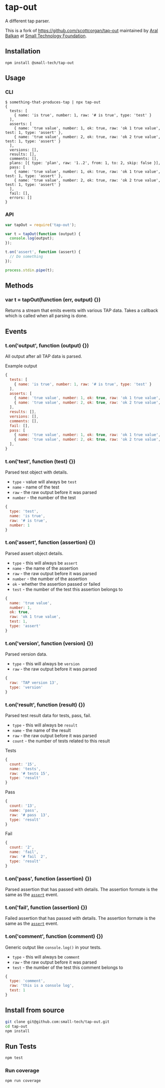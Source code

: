 # tap-out

A different tap parser.

This is a fork of https://github.com/scottcorgan/tap-out maintained by [Aral Balkan](https://ar.al) at [Small Technology Foundation](https://small-tech.org).

## Installation

```
npm install @small-tech/tap-out
```

## Usage

### CLI

```
$ something-that-produces-tap | npx tap-out
{
  tests: [
    { name: 'is true', number: 1, raw: '# is true', type: 'test' }
  ],
  asserts: [
    { name: 'true value', number: 1, ok: true, raw: 'ok 1 true value', test: 1, type: 'assert' },
    { name: 'true value', number: 2, ok: true, raw: 'ok 2 true value', test: 1, type: 'assert' }
  ],
  versions: [],
  results: [],
  comments: [],
  plans: [{ type: 'plan', raw: '1..2', from: 1, to: 2, skip: false }],
  pass: [
    { name: 'true value', number: 1, ok: true, raw: 'ok 1 true value', test: 1, type: 'assert' },
    { name: 'true value', number: 2, ok: true, raw: 'ok 2 true value', test: 1, type: 'assert' }
  ],
  fail: [],
  errors: []
}
```

### API

```js
var tapOut = require('tap-out');

var t = tapOut(function (output) {
  console.log(output);
});

t.on('assert', function (assert) {
  // Do something
});

process.stdin.pipe(t);
```

## Methods

### var t = tapOut(function (err, output) {})

Returns a stream that emits events with various TAP data. Takes a callback which is called when all parsing is done.

## Events

### t.on('output', function (output) {})

All output after all TAP data is parsed.

Example output

```js
{
  tests: [
    { name: 'is true', number: 1, raw: '# is true', type: 'test' }
  ],
  asserts: [
    { name: 'true value', number: 1, ok: true, raw: 'ok 1 true value', test: 1, type: 'assert' },
    { name: 'true value', number: 2, ok: true, raw: 'ok 2 true value', test: 1, type: 'assert' }
  ],
  results: [],
  versions: [],
  comments: [],
  fail: [],
  pass: [
    { name: 'true value', number: 1, ok: true, raw: 'ok 1 true value', test: 1, type: 'assert' },
    { name: 'true value', number: 2, ok: true, raw: 'ok 2 true value', test: 1, type: 'assert' }
  ],
}
```

### t.on('test', function (test) {})

Parsed test object with details.

* `type` - value will always be `test`
* `name` - name of the test
* `raw` - the raw output before it was parsed
* `number` - the number of the test

```js
{
  type: 'test',
  name: 'is true',
  raw: '# is true',
  number: 1
}
```

### t.on('assert', function (assertion) {})

Parsed assert object details.

* `type` - this will always be `assert`
* `name` - the name of the assertion
* `raw` - the raw output before it was parsed
* `number` - the number of the assertion
* `ok` - whether the assertion passed or failed
* `test` - the number of the test this assertion belongs to

```js
{
  name: 'true value',
  number: 1,
  ok: true,
  raw: 'ok 1 true value',
  test: 1,
  type: 'assert'
}
```

### t.on('version', function (version) {})

Parsed version data.

* `type` - this will always be `version`
* `raw` - the raw output before it was parsed

```js
{
  raw: 'TAP version 13',
  type: 'version'
}
```

### t.on('result', function (result) {})

Parsed test result data for tests, pass, fail.

* `type` - this will always be `result`
* `name` - the name of the result
* `raw` - the raw output before it was parsed
* `count` - the number of tests related to this result

Tests

```js
{
  count: '15',
  name: 'tests',
  raw: '# tests 15',
  type: 'result'
}
```

Pass

```js
{
  count: '13',
  name: 'pass',
  raw: '# pass  13',
  type: 'result'
}
```

Fail

```js
{
  count: '2',
  name: 'fail',
  raw: '# fail  2',
  type: 'result'
}
```

### t.on('pass', function (assertion) {})

Parsed assertion that has passed with details. The assertion formate is the same as the [`assert`](#tonassert-function-assertion-) event.

### t.on('fail', function (assertion) {})

Failed assertion that has passed with details. The assertion formate is the same as the [`assert`](#tonassert-function-assertion-) event.

### t.on('comment', function (comment) {})

Generic output like `console.log()` in your tests.

* `type` - this will always be `comment`
* `raw` - the raw output before it was parsed
* `test` - the number of the test this comment belongs to

```js
{
  type: 'comment',
  raw: 'this is a console log',
  test: 1
}
```

## Install from source

```sh
git clone git@github.com:small-tech/tap-out.git
cd tap-out
npm install
```

## Run Tests

```sh
npm test
```

### Run coverage

```sh
npm run coverage
```
